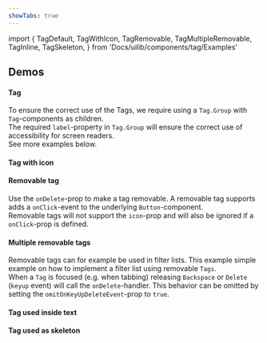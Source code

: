 ```yaml
---
showTabs: true
---
```


import {
TagDefault,
TagWithIcon,
TagRemovable,
TagMultipleRemovable,
TagInline,
TagSkeleton,
} from 'Docs/uilib/components/tag/Examples'

## Demos

#### Tag

To ensure the correct use of the Tags, we require using a `Tag.Group` with `Tag`-components as children. <br/>
The required `label`-property in `Tag.Group` will ensure the correct use of accessibility for screen readers. <br/>
See more examples below.

<TagDefault />

#### Tag with icon

<TagWithIcon />

#### Removable tag

Use the `onDelete`-prop to make a tag removable. A removable tag supports adds a `onClick`-event to the underlying `Button`-component. <br/>
Removable tags will not support the `icon`-prop and will also be ignored if a `onClick`-prop is defined.

<TagRemovable />

#### Multiple removable tags

Removable tags can for example be used in filter lists. This example simple example on how to implement a filter list using removable `Tags`.<br/> When a `Tag` is focused (e.g. when tabbing) releasing `Backspace` or `Delete` (`keyup` event) will call the `onDelete`-handler. This behavior can be omitted by setting the `omitOnKeyUpDeleteEvent`-prop to `true`.

<TagMultipleRemovable />

#### Tag used inside text

<TagInline />

#### Tag used as skeleton

<TagSkeleton />
